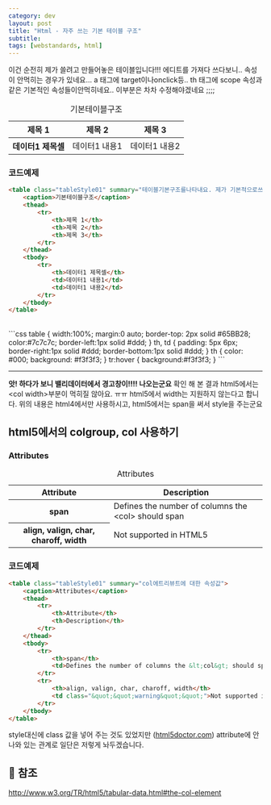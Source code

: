 ```yaml
---
category: dev
layout: post
title: "Html - 자주 쓰는 기본 테이블 구조"
subtitle: 
tags: [webstandards, html]
---
```

이건 순전히 제가 쓸려고 만들어놓은 테이블입니다!!! 에디트를 가져다 쓰다보니.. 속성이 안먹히는 경우가 있네요… a 태그에 target이나onclick등.. th 태그에 scope 속성과 같은 기본적인 속성들이안먹히네요.. 이부분은 차차 수정해야겠네요 ;;;;
<!--more-->

<table class="tableStyle01" summary="테이블기본구조를나타내요. 제가 기본적으로쓰는 스타일">
    <caption>기본테이블구조</caption>
    <thead>
    <tr>
        <th>제목 1</th>
        <th>제목 2</th>
        <th>제목 3</th>
    </tr>
    </thead>
    <tbody>
    <tr>
        <th>데이터1 제목셀</th>
        <td>데이터1 내용1</td>
        <td>데이터1 내용2</td>
    </tr>
    </tbody>
</table>

### 코드예제
```html
<table class="tableStyle01" summary="테이블기본구조를나타내요. 제가 기본적으로쓰는 스타일">
    <caption>기본테이블구조</caption>
    <thead>
        <tr>
            <th>제목 1</th>
            <th>제목 2</th>
            <th>제목 3</th>
        </tr>
    </thead>
    <tbody>
        <tr>
            <th>데이터1 제목셀</th>
            <td>데이터1 내용1</td>
            <td>데이터1 내용2</td>
        </tr>
    </tbody>
</table>
```
<br>
```css
table { width:100%; margin:0 auto; border-top: 2px solid #65BB28; color:#7c7c7c; border-left:1px solid #ddd; }
th, td { padding: 5px 6px; border-right:1px solid #ddd; border-bottom:1px solid #ddd; }
th { color: #000; background: #f3f3f3; }
tr:hover { background:#f3f3f3; }
```
<hr>

<strong>앗! 하다가 보니 밸리데이터에서 경고창이!!!! 나오는군요</strong>
확인 해 본 결과 html5에서는 &lt;col width&gt;부분이 먹히질 않아요. ㅠㅠ  html5에서 width는 지원하지 않는다고 합니다. 위의 내용은 html4에서만 사용하시고, html5에서는 span을 써서 style을 주는군요

## html5에서의 colgroup, col 사용하기
### Attributes
<table class="tableStyle01" summary="col에트리뷰트에 대한 속성값">
<caption>Attributes</caption>
<thead>
    <tr>
    <th>Attribute</th>
    <th>Description</th>
    </tr>
</thead>
<tbody>
    <tr>
    <th>span</th>
    <td>Defines the number of columns the &lt;col&gt; should span</td>
    </tr>
    <tr>
    <th>align, valign, char, charoff, width</th>
    <td class="&quot;&quot;warning&quot;&quot;">Not supported in HTML5</td>
    </tr>
</tbody>
</table>

### 코드예제
```html
<table class="tableStyle01" summary="col에트리뷰트에 대한 속성값">
    <caption>Attributes</caption>
    <thead>
        <tr>
            <th>Attribute</th>
            <th>Description</th>
        </tr>
    </thead>
    <tbody>
        <tr>
            <th>span</th>
            <td>Defines the number of columns the &lt;col&gt; should span</td>
        </tr>
        <tr>
            <th>align, valign, char, charoff, width</th>
            <td class="&quot;&quot;warning&quot;&quot;">Not supported in HTML5</td>
        </tr>
    </tbody>
</table>
```

style대신에 class 값을 넣어 주는 것도 있었지만 (<a href="http://html5doctor.com/element-index/#col">html5doctor.com</a>) attribute에 안나와 있는 관계로 일단은 저렇게 놔두겠습니다.

## 📌 참조
<a href="http://www.w3.org/TR/html5/tabular-data.html#the-col-element">http://www.w3.org/TR/html5/tabular-data.html#the-col-element</a>